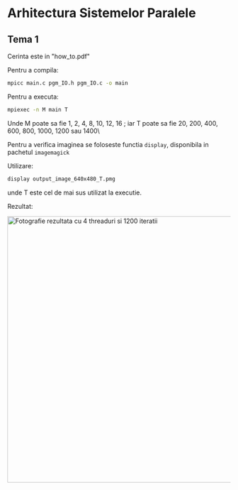 # Arhitectura Sistemelor Paralele
## Tema 1

Cerinta este in "how_to.pdf"

Pentru a compila:
```bash
mpicc main.c pgm_IO.h pgm_IO.c -o main
```
Pentru a executa:
```bash
mpiexec -n M main T
```
Unde M poate sa fie 1, 2, 4, 8, 10, 12, 16 ; iar T poate sa fie 20, 200, 400, 600, 800, 1000, 1200 sau 1400\

Pentru a verifica imaginea se foloseste functia ```display```, disponibila in pachetul ```imagemagick```

Utilizare:
```bash
display output_image_640x480_T.pmg
```
unde T este cel de mai sus utilizat la executie.

Rezultat:

<img src="https://i.imgur.com/nHL3y6g.png" alt="Fotografie rezultata cu 4 threaduri si 1200 iteratii" width="600"/>
